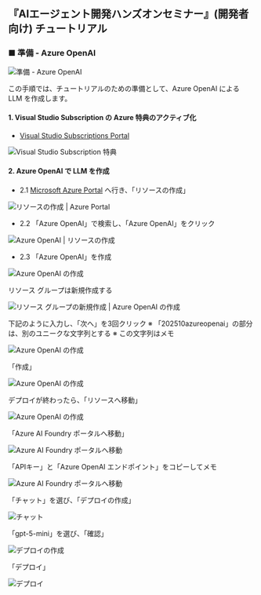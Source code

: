 ## 『AIエージェント開発ハンズオンセミナー』(開発者向け) チュートリアル

### ■ 準備 - Azure OpenAI
![準備 - Azure OpenAI](./Images/tutorial_banner_02.png)

この手順では、チュートリアルのための準備として、Azure OpenAI による LLM を作成します。

#### 1\. Visual Studio Subscription の Azure 特典のアクティブ化

- [Visual Studio Subscriptions Portal](https://my.visualstudio.com)

![Visual Studio Subscription 特典](./Images/vs_azure.png)

#### 2\. Azure OpenAI で LLM を作成

- 2\.1 [Microsoft Azure Portal](https://portal.azure.com) へ行き、「リソースの作成」

![リソースの作成 | Azure Portal](./Images/azure_portal.png)

- 2\.2 「Azure OpenAI」で検索し、「Azure OpenAI」をクリック

![Azure OpenAI | リソースの作成](./Images/azure_create_resource.png)

- 2\.3 「Azure OpenAI」を作成

![Azure OpenAI の作成](./Images/azure_openai1.png)

リソース グループは新規作成する

![リソース グループの新規作成 | Azure OpenAI の作成](./Images/azure_openai2.png)

下記のように入力し、「次へ」を3回クリック
※ 「202510azureopenai」の部分は、別のユニークな文字列とする
※ この文字列はメモ

![Azure OpenAI の作成](./Images/azure_openai3.png)

「作成」

![Azure OpenAI の作成](./Images/azure_openai4.png)

デプロイが終わったら、「リソースへ移動」

![Azure OpenAI の作成](./Images/azure_openai5.png)

「Azure AI Foundry ポータルへ移動」

![Azure AI Foundry ポータルへ移動](./Images/azure_openai6.png)

「APIキー」と「Azure OpenAI エンドポイント」をコピーしてメモ

![Azure AI Foundry ポータルへ移動](./Images/azure_openai7.png)

「チャット」を選び、「デプロイの作成」

![チャット](./Images/azure_openai8.png)

「gpt-5-mini」を選び、「確認」

![デプロイの作成](./Images/azure_openai9.png)

「デプロイ」

![デプロイ](./Images/azure_openai10.png)
